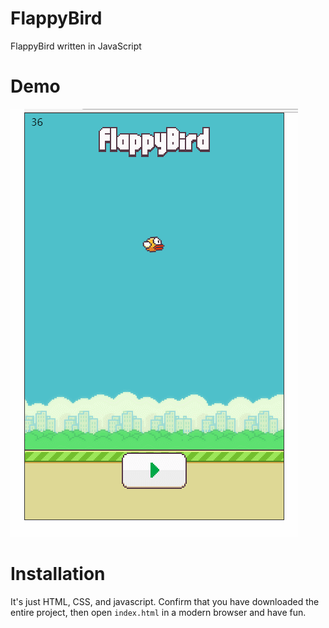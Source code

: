 # FlappyBird
FlappyBird written in JavaScript

# Demo

![tetris](flappyBird.gif)
# Installation
It's just HTML, CSS, and javascript. Confirm that you have downloaded the entire project, then open `index.html` in a modern browser and have fun.
